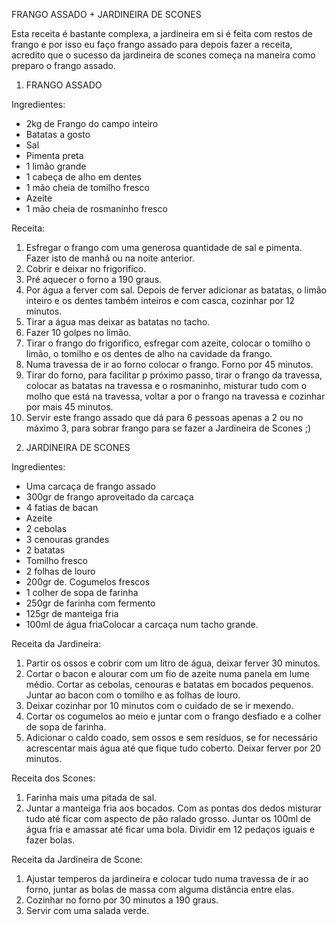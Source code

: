 FRANGO ASSADO + JARDINEIRA DE SCONES

Esta receita é bastante complexa, a jardineira em si é feita com restos de frango e por isso eu faço frango
assado para depois fazer a receita, acredito que o sucesso da jardineira de scones começa na maneira como preparo o frango assado.

1) FRANGO ASSADO

Ingredientes:
- 2kg de Frango do campo inteiro
- Batatas a gosto
- Sal
- Pimenta preta
- 1 limão grande
- 1 cabeça de alho em dentes
- 1 mão cheia de tomilho fresco
- Azeite
- 1 mão cheia de rosmaninho fresco

Receita:
1. Esfregar o frango com uma generosa quantidade de sal e pimenta. Fazer isto de manhã ou na noite anterior.
2. Cobrir e deixar no frigorifico.
3. Pré aquecer o forno a 190 graus.
4. Por água a ferver com sal. Depois de ferver adicionar as batatas, o limão inteiro e os dentes também inteiros e com casca, cozinhar por 12 minutos.
5. Tirar a água mas deixar as batatas no tacho.
6. Fazer 10 golpes no limão.
7. Tirar o frango do frigorifico, esfregar com azeite, colocar o tomilho o limão, o tomilho e os dentes de alho na
cavidade da frango.
8. Numa travessa de ir ao forno colocar o frango. Forno por 45 minutos.
9. Tirar do forno, para facilitar p próximo passo, tirar o frango da travessa, colocar as batatas na travessa e o
rosmaninho, misturar tudo com o molho que está na travessa, voltar a por o frango na travessa e cozinhar por
mais 45 minutos.
10. Servir este frango assado que dá para 6 pessoas apenas a 2 ou no máximo 3, para sobrar frango para se
fazer a Jardineira de Scones ;)

2) JARDINEIRA DE SCONES

Ingredientes:
- Uma carcaça de frango assado
- 300gr de frango aproveitado da carcaça
- 4 fatias de bacan
- Azeite
- 2 cebolas
- 3 cenouras grandes
- 2 batatas
- Tomilho fresco
- 2 folhas de louro
- 200gr de. Cogumelos frescos
- 1 colher de sopa de farinha
- 250gr de farinha com fermento
- 125gr de manteiga fria
- 100ml de água friaColocar a carcaça num tacho grande.

Receita da Jardineira: 
1. Partir os ossos e cobrir com um litro de água, deixar ferver 30 minutos.
2. Cortar o bacon e alourar com um fio de azeite numa panela em lume médio. Cortar as cebolas, cenouras e
batatas em bocados pequenos. Juntar ao bacon com o tomilho e as folhas de louro.
3. Deixar cozinhar por 10 minutos com o cuidado de se ir mexendo.
4. Cortar os cogumelos ao meio e juntar com o frango desfiado e a colher de sopa de farinha.
5. Adicionar o caldo coado, sem ossos e sem resíduos, se for necessário acrescentar mais água até que fique
tudo coberto. Deixar ferver por 20 minutos.

Receita dos Scones:
1. Farinha mais uma pitada de sal.
2. Juntar a manteiga fria aos bocados. Com as pontas dos dedos misturar tudo até ficar com aspecto de pão
ralado grosso.
Juntar os 100ml de água fria e amassar até ficar uma bola. Dividir em 12 pedaços iguais e fazer bolas.

Receita da Jardineira de Scone:
1. Ajustar temperos da jardineira e colocar tudo numa travessa de ir ao forno, juntar as bolas de massa com
alguma distância entre elas.
2. Cozinhar no forno por 30 minutos a 190 graus.
3. Servir com uma salada verde.
